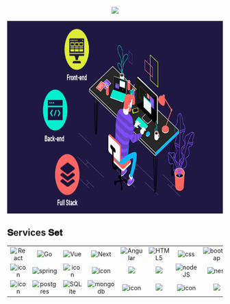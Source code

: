 <p align="center"><img src="https://readme-typing-svg.herokuapp.com/?lines=Full-%20Stack%20Developer%20;Correct%20Logic%20and%20high%20Creativety;High%20Coding%20level%20and%20Clean%20Code;Specialized%20in%20Golang,%20Spring%20Boot;React,%20Next,%20Angular%20for%20the%20Front-%20End;Golang,%20Java,%20Node%20for%20the%20Back-%20End;Always%20learning%20new%20technology&font=Lobster&center=true&width=650&height=120&color=0194DD&vCenter=true&size=36"></p>
<img src="./image/1.gif"  alt="Awesome Badge" width="100%" height="450px"/>
<h2 font-weight="bold">𝐒ervices 𝐒𝐞𝐭</h2>
<table>
  <tr>
    <td align="center" width="90">
        <img src="https://cdn.jsdelivr.net/gh/devicons/devicon/icons/react/react-original.svg" width="100" alt="React" />
    </td>
    <td align="center" width="90">
        <img src="https://skillicons.dev/icons?i=go" width="100" alt="Go" />
    </td>
    <td align="center" width="90">
        <img src="https://skillicons.dev/icons?i=vue" width="100" alt="Vue" />
    </td>
    <td align="center" width="90">
        <img src="https://cdn.jsdelivr.net/gh/devicons/devicon/icons/nextjs/nextjs-original.svg" width="100" alt="Next" />
    </td>
    <td align="center" width="90">
        <img src="https://skillicons.dev/icons?i=angular" width="100" alt="Angular" />
    </td>
    <td align="center"  width="90">
        <img src="https://skillicons.dev/icons?i=html" width="100" alt="HTML5" />
    </td>
    <td align="center" width="90">
        <img src="https://skillicons.dev/icons?i=css" width="100" alt="css" />
    </td>
    <td align="center"  width="90">
        <img src="https://skillicons.dev/icons?i=bootstrap" width="100" alt="bootstrap" />
    </td>
    <td align="center" width="90">
        <img src="https://skillicons.dev/icons?i=tailwind" width="100" alt="tailwind" />
    </td>
    <td align="center width="90">
      <img src="https://cdn.jsdelivr.net/gh/devicons/devicon/icons/javascript/javascript-original.svg" width="100" alt="javascript"/>
    </td>
    <td align="center width="90">
      <img src="https://cdn.jsdelivr.net/gh/devicons/devicon/icons/typescript/typescript-original.svg" width="100" alt="typescript"/>
    </td>
  </tr>
  <tr>
    <td align="center" width="90">
        <img src="https://techstack-generator.vercel.app/java-icon.svg" alt="icon" width="100" />
    </td>
    <td align="center" width="90">
        <img src="https://skillicons.dev/icons?i=spring" width="100" alt="spring" />
    </td>
    <td align="center" width="90">
        <img src="https://techstack-generator.vercel.app/cpp-icon.svg" alt="icon" width="100" />
    </td>
    <td align="center" width="90">
        <img src="https://techstack-generator.vercel.app/csharp-icon.svg" alt="icon" width="100" />
    </td>
    <td align="center" width="90">
      <img src="https://skillicons.dev/icons?i=php" width="100" />
    </td>
    <td align="center" width="90">
      <img src="https://skillicons.dev/icons?i=laravel" width="100" />
    </td>
    <td align="center" width="90">
        <img src="https://skillicons.dev/icons?i=nodejs" width="100" alt="nodeJS" />
    </td>
    <td align="center" width="90">
        <img src="https://skillicons.dev/icons?i=nest" width="100" alt="nest" />
    </td>
     <td align="center" width="90">
      <img src="https://skillicons.dev/icons?i=jquery" width="100" />
    </td>
    <td align="center" width="90">
      <img src="https://skillicons.dev/icons?i=kafka" width="100" />
    </td>
    <td align="center" width="90">
      <img src="https://skillicons.dev/icons?i=kubernetes" width="100" />
    </td>
   
  </tr>
  <tr>
    <td align="center" width="90">
      <img src="https://techstack-generator.vercel.app/mysql-icon.svg" alt="icon" width="100" />
    </td>
    <td align="center" width="90">
      <img src="https://skillicons.dev/icons?i=postman" width="100" alt="postgres" />
    </td>
    <td align="center" width="90">
      <img src="https://skillicons.dev/icons?i=sqlite" width="100" alt="SQLite" />
    </td>
    <td align="center" width="90">
      <img src="https://skillicons.dev/icons?i=mongodb" width="100" alt="mongodb" />
    </td>
    <td align="center" width="90">
      <img src="https://techstack-generator.vercel.app/github-icon.svg" alt="icon" width="100" />
    </td>
    <td align="center" width="90">
      <img src="https://skillicons.dev/icons?i=linux" width="100" />
    </td>
    <td align="center" width="90">
      <img src="https://techstack-generator.vercel.app/aws-icon.svg" alt="icon" width="100" />
    </td>
    <td align="center" width="90">
      <img src="https://skillicons.dev/icons?i=postgres" width="100" />
    </td>
    <td align="center" width="90">
      <img src="https://skillicons.dev/icons?i=dotnet" width="100" />
    </td>
    <td align="center" width="90">
      <img src="https://skillicons.dev/icons?i=git" width="100" />
    </td>
    <td align="center" width="90">
      <img src="https://techstack-generator.vercel.app/docker-icon.svg" alt="icon" width="100" />
    </td>
  </tr>
</table>


